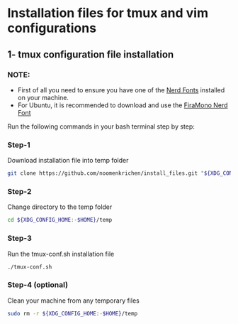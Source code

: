 # Installation files for tmux and vim configurations

## 1- tmux configuration file installation
### NOTE:
- First of all you need to ensure you have one of the [Nerd Fonts](https://www.nerdfonts.com/) installed on your machine.
- For Ubuntu, it is recommended to download and use the [FiraMono Nerd Font](https://github.com/ryanoasis/nerd-fonts/releases/download/v3.3.0/FiraMono.zip)

Run the following commands in your bash terminal step by step:
### Step-1
Download installation file into temp folder
```bash
git clone https://github.com/noomenkrichen/install_files.git "${XDG_CONFIG_HOME:-$HOME}/temp"
```
### Step-2
Change directory to the temp folder
```bash
cd ${XDG_CONFIG_HOME:-$HOME}/temp
```
### Step-3
Run the tmux-conf.sh  installation file
```bash
./tmux-conf.sh
```
### Step-4 (optional)
Clean your machine from any temporary files
```bash
sudo rm -r ${XDG_CONFIG_HOME:-$HOME}/temp
```
